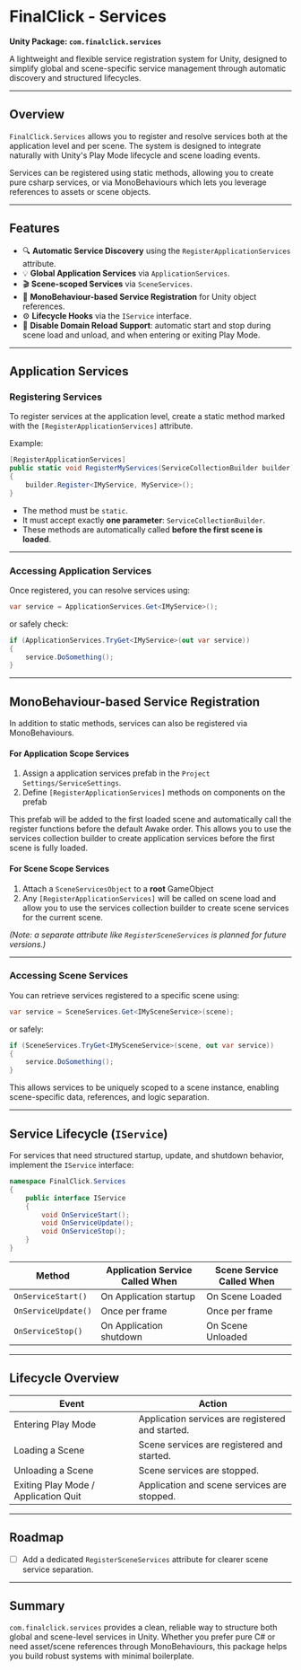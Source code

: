 
# FinalClick - Services
**Unity Package: `com.finalclick.services`**

A lightweight and flexible service registration system for Unity, designed to simplify global and scene-specific service management through automatic discovery and structured lifecycles.

---

## Overview

`FinalClick.Services` allows you to register and resolve services both at the application level and per scene. The system is designed to integrate naturally with Unity's Play Mode lifecycle and scene loading events.

Services can be registered using static methods, allowing you to create pure csharp services, or via MonoBehaviours which lets you leverage references to assets or scene objects.


---

## Features

- 🔍 **Automatic Service Discovery** using the `RegisterApplicationServices` attribute.
- 💡 **Global Application Services** via `ApplicationServices`.
- 🎬 **Scene-scoped Services** via `SceneServices`.
- 🔗 **MonoBehaviour-based Service Registration** for Unity object references.
- ⚙️ **Lifecycle Hooks** via the `IService` interface.
- 🚀 **Disable Domain Reload Support**: automatic start and stop during scene load and unload, and when entering or exiting Play Mode.

---

## Application Services

### Registering Services

To register services at the application level, create a static method marked with the `[RegisterApplicationServices]` attribute.

Example:

```csharp
[RegisterApplicationServices]
public static void RegisterMyServices(ServiceCollectionBuilder builder)
{
    builder.Register<IMyService, MyService>();
}
```

- The method must be `static`.
- It must accept exactly **one parameter**: `ServiceCollectionBuilder`.
- These methods are automatically called **before the first scene is loaded**.

---

### Accessing Application Services

Once registered, you can resolve services using:

```csharp
var service = ApplicationServices.Get<IMyService>();
```

or safely check:

```csharp
if (ApplicationServices.TryGet<IMyService>(out var service))
{
    service.DoSomething();
}
```

---

## MonoBehaviour-based Service Registration

In addition to static methods, services can also be registered via MonoBehaviours.

#### For Application Scope Services

1. Assign a application services prefab in the `Project Settings/ServiceSettings`.
2. Define `[RegisterApplicationServices]` methods on components on the prefab

This prefab will be added to the first loaded scene and automatically call the register functions before the default Awake order. This allows you to use the services collection builder to create application services before the first scene is fully loaded.

#### For Scene Scope Services

1. Attach a `SceneServicesObject` to a **root** GameObject
2. Any `[RegisterApplicationServices]` will be called on scene load and allow you to use the services collection builder to create scene services for the current scene.

*(Note: a separate attribute like `RegisterSceneServices` is planned for future versions.)*

---

### Accessing Scene Services

You can retrieve services registered to a specific scene using:

```csharp
var service = SceneServices.Get<IMySceneService>(scene);
```

or safely:

```csharp
if (SceneServices.TryGet<IMySceneService>(scene, out var service))
{
    service.DoSomething();
}
```

This allows services to be uniquely scoped to a scene instance, enabling scene-specific data, references, and logic separation.

---

## Service Lifecycle (`IService`)

For services that need structured startup, update, and shutdown behavior, implement the `IService` interface:

```csharp
namespace FinalClick.Services
{
    public interface IService
    {
        void OnServiceStart();
        void OnServiceUpdate();
        void OnServiceStop();
    }
}
```

| Method             | Application Service Called When | Scene Service Called When |
|---------------------|-------------------|---------------------------|
| `OnServiceStart()`  | On Application startup | On Scene Loaded           |
| `OnServiceUpdate()` | Once per frame    | Once per frame            |
| `OnServiceStop()`   | On Application shutdown | On Scene Unloaded         |

---

## Lifecycle Overview

| Event                             | Action                                             |
|-----------------------------------|---------------------------------------------------|
| Entering Play Mode                | Application services are registered and started.  |
| Loading a Scene                   | Scene services are registered and started.        |
| Unloading a Scene                 | Scene services are stopped.                       |
| Exiting Play Mode / Application Quit | Application and scene services are stopped.      |

---

## Roadmap

- [ ] Add a dedicated `RegisterSceneServices` attribute for clearer scene service separation.

---

## Summary

`com.finalclick.services` provides a clean, reliable way to structure both global and scene-level services in Unity. Whether you prefer pure C# or need asset/scene references through MonoBehaviours, this package helps you build robust systems with minimal boilerplate.
